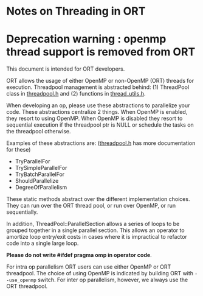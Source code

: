 # Notes on Threading in ORT

# Deprecation warning : openmp thread support is removed from ORT

This document is intended for ORT developers.

ORT allows the usage of either OpenMP or non-OpenMP (ORT) threads for execution. Threadpool management
is abstracted behind: (1) ThreadPool class in [threadpool.h](https://github.com/microsoft/onnxruntime/blob/main/include/onnxruntime/core/platform/threadpool.h) and (2) functions in [thread_utils.h](https://github.com/microsoft/onnxruntime/blob/main/onnxruntime/core/util/thread_utils.h).

When developing an op, please use these abstractions to parallelize your code. These abstractions centralize 2 things.
When OpenMP is enabled, they resort to using OpenMP. When OpenMP is disabled they resort to sequential execution if the threadpool ptr is NULL or schedule the tasks on the threadpool otherwise.

Examples of these abstractions are: ([threadpool.h](https://github.com/microsoft/onnxruntime/blob/main/include/onnxruntime/core/platform/threadpool.h) has more documentation for these)
* TryParallelFor
* TrySimpleParallelFor
* TryBatchParallelFor
* ShouldParallelize
* DegreeOfParallelism

These static methods abstract over the different implementation choices.  They can run over the ORT thread pool, or run over OpenMP, or run sequentially.

In addition, ThreadPool::ParallelSection allows a series of loops to
be grouped together in a single parallel section. This allows an
operator to amortize loop entry/exit costs in cases where it is
impractical to refactor code into a single large loop.

**Please do not write #ifdef pragma omp in operator code**.

For intra op parallelism ORT users can use either OpenMP or ORT threadpool. The choice of using OpenMP is indicated by building ORT with ```--use_openmp``` switch. For inter op parallelism, however, we always use the ORT threadpool.
